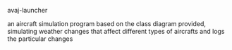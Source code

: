avaj-launcher

an aircraft simulation program based on the class diagram provided,
simulating weather changes that affect different types of aircrafts and logs the particular changes

